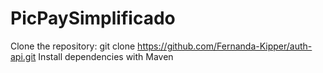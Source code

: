 # PicPaySimplificado

Clone the repository:
git clone https://github.com/Fernanda-Kipper/auth-api.git
Install dependencies with Maven

